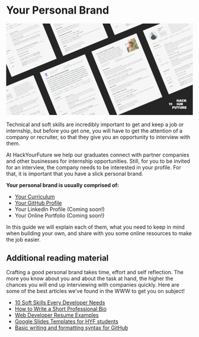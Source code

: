 # Your Personal Brand

![YourPersonalBrand](assets/yourbrand.jpg)

Technical and soft skills are incredibly important to get and keep a job or internship, but before you get one, you will have to get the attention of a company or recruiter, so that they give you an opportunity to interview with them.

At HackYourFuture we help our graduates connect with partner companies and other businesses for internship opportunities. Still, for you to be invited for an interview, the company needs to be interested in your profile. For that, it is important that you have a slick personal brand.

**Your personal brand is usually comprised of:**
- [Your Curriculum](yourcurriculum.md)
- [Your GitHub Profile](yourgithub.md)
- Your LinkedIn Profile (Coming soon!)
- Your Online Portfolio (Coming soon!)

In this guide we will explain each of them, what you need to keep in mind when building your own, and share with you some online resources to make the job easier.

## Additional reading material

Crafting a good personal brand takes time, effort and self reflection. The more you know about you and about the task at hand, the higher the chances you will end up interviewing with companies quickly. Here are some of the best articles we’ve found in the WWW to get you on subject!

- [10 Soft Skills Every Developer Needs](https://hackernoon.com/10-soft-skills-every-developer-needs-66f0cdcfd3f7)
- [How to Write a Short Professional Bio](https://business.tutsplus.com/tutorials/how-to-write-a-short-bio--cms-30643)
- [Web Developer Resume Examples](https://standardresume.co/examples/web-developer)
- [Google Slides Templates for HYF students](https://docs.google.com/presentation/d/1VGbSrhNKhX3QM7lpbE5Lo_-nbUUXU9Vgpvzy0P_hhEM/copy)
- [Basic writing and formatting syntax for GitHub](https://docs.github.com/en/free-pro-team@latest/github/writing-on-github/basic-writing-and-formatting-syntax)

